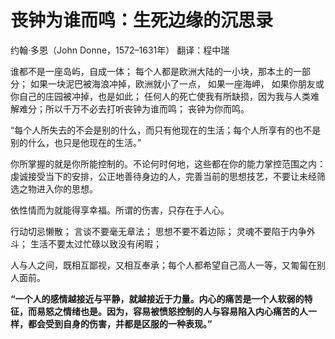 # 丧钟为谁而鸣：生死边缘的沉思录

约翰·多恩（John Donne，1572–1631年）
翻译：程中瑞

谁都不是一座岛屿，自成一体；
每个人都是欧洲大陆的一小块，那本土的一部分；
如果一块泥巴被海浪冲掉，欧洲就小了一点，
如果一座海岬，
如果你朋友或你自己的庄园被冲掉，也是如此；
任何人的死亡使我有所缺损，因为我与人类难解难分；所以千万不必去打听丧钟为谁而鸣；
丧钟为你而鸣。


“每个人所失去的不会是别的什么，而只有他现在的生活；每个人所享有的也不是别的什么，也只是他现在的生活。”

你所掌握的就是你所能控制的。不论何时何地，这些都在你的能力掌控范围之内：虔诚接受当下的安排，公正地善待身边的人，完善当前的思想技艺，不要让未经筛选之物进入你的思想。

依性情而为就能得享幸福。所谓的伤害，只存在于人心。

行动切忌懒散；
言谈不要毫无章法；
思想不要不着边际；
灵魂不要陷于内争外斗；
生活不要太过忙碌以致没有闲暇；

人与人之间，既相互鄙视，又相互奉承；每个人都希望自己高人一等，又匍匐在别人面前。

**“一个人的感情越接近与平静，就越接近于力量。内心的痛苦是一个人软弱的特征，而易怒之情绪也是。因为，容易被愤怒控制的人与容易陷入内心痛苦的人一样，都会受到自身的伤害，并都是区服的一种表现。”**


